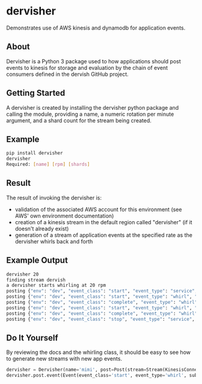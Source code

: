 # dervisher

Demonstrates use of AWS kinesis and dynamodb for application events.

## About

Dervisher is a Python 3 package used to how applications should post events to kinesis for storage and evaluation by
the chain of event consumers defined in the dervish GitHub project.

## Getting Started

A dervisher is created by installing the dervisher python package and calling the module, providing a
name, a numeric rotation per minute argument, and a shard count for the stream being created.

## Example

```bash
pip install dervisher
dervisher
Required: [name] [rpm] [shards]
```

## Result

The result of invoking the dervisher is:
- validation of the associated AWS account for this environment (see AWS' own environment documentation)
- creation of a kinesis stream in the default region called "dervisher" (if it doesn't already exist)
- generation of a stream of application events at the specified rate as the dervisher whirls back and forth

## Example Output
```bash
dervisher 20
finding stream dervish
a dervisher starts whirling at 20 rpm
posting {"env": "dev", "event_class": "start", "event_type": "service", "pretty": false, "name": "mimi", "subtype": "whirl"}
posting {"env": "dev", "event_class": "start", "event_type": "whirl", "pretty": false, "name": "mimi", "subtype": "back"}
posting {"env": "dev", "event_class": "complete", "event_type": "whirl", "pretty": false, "name": "mimi", "subtype": "back"}
posting {"env": "dev", "event_class": "start", "event_type": "whirl", "pretty": false, "name": "mimi", "subtype": "forth"}
posting {"env": "dev", "event_class": "complete", "event_type": "whirl", "pretty": false, "name": "mimi", "subtype": "forth"}
posting {"env": "dev", "event_class": "stop", "event_type": "service", "pretty": false, "name": "mimi", "subtype": "whirl"}
```

## Do It Yourself

By reviewing the docs and the whirling class, it should be easy to see how to generate new streams with new app events.

```python
dervisher = Dervisher(name='mimi', post=Post(stream=Stream(KinesisConnection())))
dervisher.post.event(Event(event_class='start', event_type='whirl', subtype='forth', env='dev', name=self.name))
```
